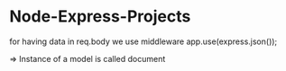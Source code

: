 # Node-Express-Projects
for having data in req.body we use middleware 
    app.use(express.json());

=> Instance of a model is called document
